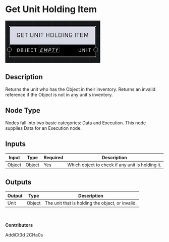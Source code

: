 # Get Unit Holding Item
![](../../../.gitbook/assets/get-unit-holding-item.png)
## Description
Returns the unit who has the Object in their inventory. Returns an invalid reference if the Object is not in any unit's inventory.

## Node Type
Nodes fall into two basic categories: Data and Execution. This node supplies Data for an Execution node.

## Inputs
| Input | Type | Required | Description |
|------------------|------------------|----------|--------------------------------------------------------------|
| Object | Object | Yes | Which object to check if any unit is holding it. |

## Outputs
| Output | Type | Description |
|------------------|------------------|--------------------------------------------------------------|
| Unit | Object | The unit that is holding the object, or invalid. |

\
\
**Contributors**

AddiCt3d 2CHa0s